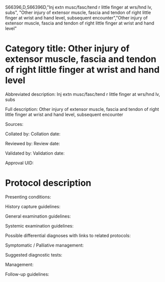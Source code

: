 S66396,D,S66396D,"Inj extn musc/fasc/tend r little finger at wrs/hnd lv, subs", "Other injury of extensor muscle, fascia and tendon of right little finger at wrist and hand level, subsequent encounter","Other injury of extensor muscle, fascia and tendon of right little finger at wrist and hand level"
# Category title: Other injury of extensor muscle, fascia and tendon of right little finger at wrist and hand level

Abbreviated description: Inj extn musc/fasc/tend r little finger at wrs/hnd lv, subs

Full description: Other injury of extensor muscle, fascia and tendon of right little finger at wrist and hand level, subsequent encounter

Sources:

Collated by:
Collation date:

Reviewed by:
Review date:

Validated by:
Validation date:

Approval UID:

# Protocol description

Presenting conditions:

History capture guidelines:

General examination guidelines:

Systemic examination guidelines:

Possible differential diagnoses with links to related protocols:

Symptomatic / Palliative management:

Suggested diagnostic tests:

Management:

Follow-up guidelines:
